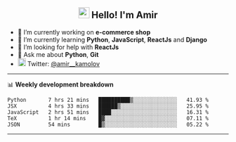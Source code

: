 <h2 align="center"><img src="https://media.giphy.com/media/hvRJCLFzcasrR4ia7z/giphy.gif" width="25px"> Hello! I'm Amir</h2>

- 🔭 I’m currently working on **e-commerce shop**
- 🌱 I’m currently learning **Python**, **JavaScript**, **ReactJs** and **Django**
- 🤔 I’m looking for help with **ReactJs**
- 💬 Ask me about **Python**, **Git**
- <img alt="Amir Kamolov | Twitter" width="18px" src="https://raw.githubusercontent.com/peterthehan/peterthehan/master/assets/twitter.svg" /> Twitter: [@amir__kamolov ](https://twitter.com/amir__kamolov)

---

📊 **Weekly development breakdown**
<!--START_SECTION:waka-->
```text
Python       7 hrs 21 mins   ██████████▒░░░░░░░░░░░░░░   41.93 % 
JSX          4 hrs 33 mins   ██████▒░░░░░░░░░░░░░░░░░░   25.95 % 
JavaScript   2 hrs 51 mins   ████░░░░░░░░░░░░░░░░░░░░░   16.31 % 
TeX          1 hr 14 mins    █▓░░░░░░░░░░░░░░░░░░░░░░░   07.11 % 
JSON         54 mins         █▒░░░░░░░░░░░░░░░░░░░░░░░   05.22 % 
```
<!--END_SECTION:waka-->

---
